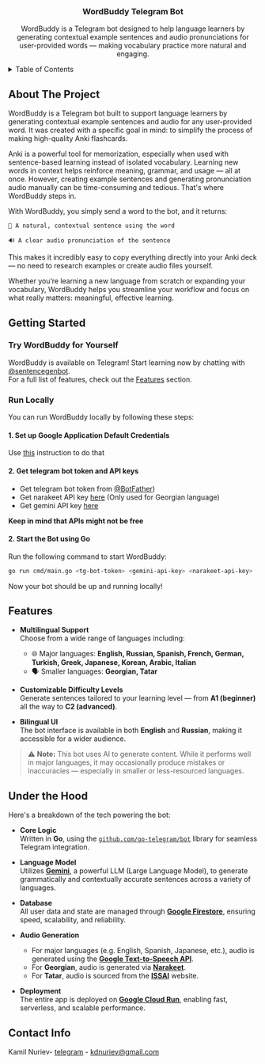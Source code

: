 <br />
<div align="center">

<h3 align="center">WordBuddy Telegram Bot</h3>

  <p align="center">
    WordBuddy is a Telegram bot designed to help language learners by generating contextual example sentences and audio pronunciations for user-provided words — making vocabulary practice more natural and engaging.
    <br />
  </p>
</div>



<!-- TABLE OF CONTENTS -->
<details>
  <summary>Table of Contents</summary>
  <ol>
    <li>
      <a href="#about-the-project">About The Project</a>
    </li>
    <li>
      <a href="#getting-started">Getting Started</a>
      <ul>
        <li><a href="#try-wordbuddy-for-yourself">Try WordBuddy for Yourself</a></li>
        <li><a href="#getting-started">Getting started</a></li>
      </ul>
    </li>
    <li><a href="#features">Features</a></li>
    <li><a href="#under-the-hood">Under the hood</a></li>
    <li><a href="#contact">Contact</a></li>
  </ol>
</details>



<!-- ABOUT THE PROJECT -->
## About The Project

WordBuddy is a Telegram bot built to support language learners by generating contextual example sentences and audio for any user-provided word. It was created with a specific goal in mind: to simplify the process of making high-quality Anki flashcards.

Anki is a powerful tool for memorization, especially when used with sentence-based learning instead of isolated vocabulary. Learning new words in context helps reinforce meaning, grammar, and usage — all at once. However, creating example sentences and generating pronunciation audio manually can be time-consuming and tedious. That's where WordBuddy steps in.

With WordBuddy, you simply send a word to the bot, and it returns:

    📜 A natural, contextual sentence using the word

    🔊 A clear audio pronunciation of the sentence

This makes it incredibly easy to copy everything directly into your Anki deck — no need to research examples or create audio files yourself.

Whether you’re learning a new language from scratch or expanding your vocabulary, WordBuddy helps you streamline your workflow and focus on what really matters: meaningful, effective learning.




<!-- GETTING STARTED -->
## Getting Started

### Try WordBuddy for Yourself
WordBuddy is available on Telegram! Start learning now by chatting with [@sentencegenbot](https://t.me/sentencegenbot).  
For a full list of features, check out the [Features](#features) section.

### Run Locally 
You can run WordBuddy locally by following these steps:

#### 1. Set up Google Application Default Credentials 
Use [this](https://cloud.google.com/docs/authentication/application-default-credentials) instruction to do that

#### 2. Get telegram bot token and API keys 
- Get telegram bot token from [@BotFather](https://t.me/BotFather))
- Get narakeet API key [here](https://www.narakeet.com/) (Only used for Georgian language)
- Get gemini API key [here](https://aistudio.google.com/apikey)

<b>Keep in mind that APIs might not be free</b>

#### 2. Start the Bot using Go
Run the following command to start WordBuddy:

```sh
go run cmd/main.go <tg-bot-token> <gemini-api-key> <narakeet-api-key>
```  

Now your bot should be up and running locally!


<!-- FEATURES -->
## Features

- **Multilingual Support**  
  Choose from a wide range of languages including:
    - 🌐 Major languages: **English, Russian, Spanish, French, German, Turkish, Greek, Japanese, Korean, Arabic, Italian**
    - 🗣️ Smaller languages: **Georgian, Tatar**

- **Customizable Difficulty Levels**  
  Generate sentences tailored to your learning level — from **A1 (beginner)** all the way to **C2 (advanced)**.

- **Bilingual UI**  
  The bot interface is available in both **English** and **Russian**, making it accessible for a wider audience.

> ⚠️ **Note:** This bot uses AI to generate content. While it performs well in major languages, it may occasionally produce mistakes or inaccuracies — especially in smaller or less-resourced languages.

## Under the Hood

Here's a breakdown of the tech powering the bot:

- **Core Logic**  
  Written in **Go**, using the [`github.com/go-telegram/bot`](https://github.com/go-telegram/bot) library for seamless Telegram integration.

- **Language Model**  
  Utilizes [**Gemini**](https://gemini.google.com/app?hl=en), a powerful LLM (Large Language Model), to generate grammatically and contextually accurate sentences across a variety of languages.

- **Database**  
  All user data and state are managed through [**Google Firestore**](https://firebase.google.com/docs/firestore), ensuring speed, scalability, and reliability.

- **Audio Generation**
    - For major languages (e.g. English, Spanish, Japanese, etc.), audio is generated using the [**Google Text-to-Speech API**](https://cloud.google.com/text-to-speech).
    - For **Georgian**, audio is generated via [**Narakeet**](https://www.narakeet.com/languages/georgian-text-to-speech/#trynow).
    - For **Tatar**, audio is sourced from the [**ISSAI**](https://issai.nu.edu.kz/ru/tatartts-rus/) website.

- **Deployment**  
  The entire app is deployed on [**Google Cloud Run**](https://cloud.google.com/run), enabling fast, serverless, and scalable performance.








<!-- CONTACT -->
## Contact Info

Kamil Nuriev- [telegram](https://t.me/dafraer) - kdnuriev@gmail.com
